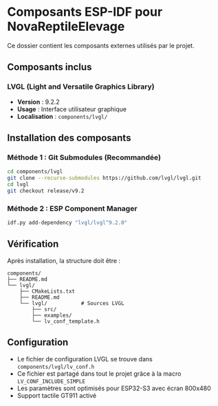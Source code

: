 # Composants ESP-IDF pour NovaReptileElevage

Ce dossier contient les composants externes utilisés par le projet.

## Composants inclus

### LVGL (Light and Versatile Graphics Library)
- **Version** : 9.2.2
- **Usage** : Interface utilisateur graphique
- **Localisation** : `components/lvgl/`

## Installation des composants

### Méthode 1 : Git Submodules (Recommandée)
```bash
cd components/lvgl
git clone --recurse-submodules https://github.com/lvgl/lvgl.git
cd lvgl
git checkout release/v9.2
```

### Méthode 2 : ESP Component Manager
```bash
idf.py add-dependency "lvgl/lvgl^9.2.0"
```

## Vérification

Après installation, la structure doit être :
```
components/
├── README.md
└── lvgl/
    ├── CMakeLists.txt
    ├── README.md
    └── lvgl/           # Sources LVGL
        ├── src/
        ├── examples/
        └── lv_conf_template.h
```

## Configuration

- Le fichier de configuration LVGL se trouve dans `components/lvgl/lv_conf.h`
- Ce fichier est partagé dans tout le projet grâce à la macro `LV_CONF_INCLUDE_SIMPLE`
- Les paramètres sont optimisés pour ESP32-S3 avec écran 800x480
- Support tactile GT911 activé
